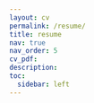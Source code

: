 ```yaml
---
layout: cv
permalink: /resume/
title: resume
nav: true
nav_order: 5
cv_pdf:
description:
toc:
  sidebar: left
---
```

